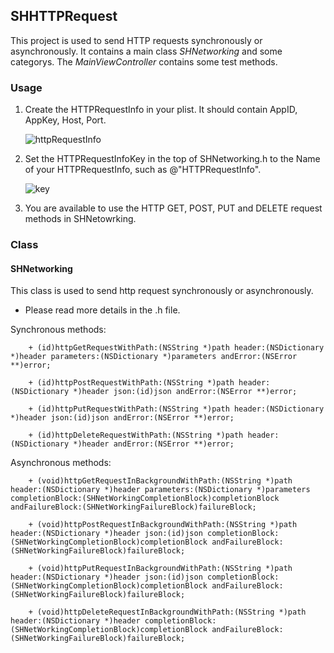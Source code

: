 ## SHHTTPRequest
This project is used to send HTTP requests synchronously or asynchronously. It contains a main class _SHNetworking_ and some categorys. The _MainViewController_ contains some test methods.

### Usage
1. Create the HTTPRequestInfo in your plist. It should contain AppID, AppKey, Host, Port. 

	![httpRequestInfo](https://raw2.github.com/ShengHuaWu/SHHTTPRequest/master/SHHTTPRequest/ScreenShot/httpRequestInfo.png)

2. Set the HTTPRequestInfoKey in the top of SHNetworking.h to the Name of your HTTPRequestInfo, such as @"HTTPRequestInfo".

	![key](https://raw2.github.com/ShengHuaWu/SHHTTPRequest/master/SHHTTPRequest/ScreenShot/key.png)

3. You are available to use the HTTP GET, POST, PUT and DELETE request methods in SHNetowrking.

### Class
#### SHNetworking
This class is used to send http request synchronously or asynchronously.

* Please read more details in the .h file.

Synchronous methods:

		+ (id)httpGetRequestWithPath:(NSString *)path header:(NSDictionary *)header parameters:(NSDictionary *)parameters andError:(NSError **)error;

		+ (id)httpPostRequestWithPath:(NSString *)path header:(NSDictionary *)header json:(id)json andError:(NSError **)error;

		+ (id)httpPutRequestWithPath:(NSString *)path header:(NSDictionary *)header json:(id)json andError:(NSError **)error;

		+ (id)httpDeleteRequestWithPath:(NSString *)path header:(NSDictionary *)header andError:(NSError **)error;

Asynchronous methods:

		+ (void)httpGetRequestInBackgroundWithPath:(NSString *)path header:(NSDictionary *)header parameters:(NSDictionary *)parameters completionBlock:(SHNetWorkingCompletionBlock)completionBlock andFailureBlock:(SHNetWorkingFailureBlock)failureBlock;

		+ (void)httpPostRequestInBackgroundWithPath:(NSString *)path header:(NSDictionary *)header json:(id)json completionBlock:(SHNetWorkingCompletionBlock)completionBlock andFailureBlock:(SHNetWorkingFailureBlock)failureBlock;

		+ (void)httpPutRequestInBackgroundWithPath:(NSString *)path header:(NSDictionary *)header json:(id)json completionBlock:(SHNetWorkingCompletionBlock)completionBlock andFailureBlock:(SHNetWorkingFailureBlock)failureBlock;

		+ (void)httpDeleteRequestInBackgroundWithPath:(NSString *)path header:(NSDictionary *)header completionBlock:(SHNetWorkingCompletionBlock)completionBlock andFailureBlock:(SHNetWorkingFailureBlock)failureBlock;